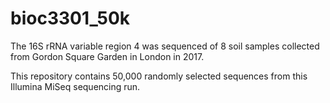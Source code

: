 # bioc3301_50k

The 16S rRNA variable region 4 was sequenced of 8 soil samples collected from Gordon Square Garden in London in 2017.

This repository contains 50,000 randomly selected sequences from this Illumina MiSeq sequencing run.
